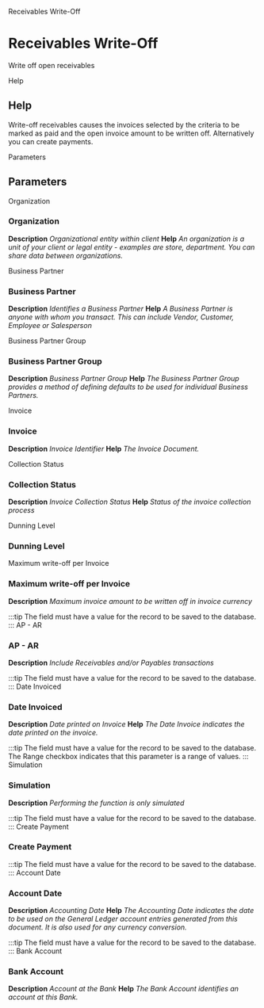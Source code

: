 
Receivables Write-Off
# Receivables Write-Off


Write off open receivables

Help
## Help

Write-off receivables causes the invoices selected by the criteria to be marked as paid and the open invoice amount to be written off.  Alternatively you can create payments.

Parameters
## Parameters


Organization
### Organization

**Description**
 *Organizational entity within client*
**Help**
 *An organization is a unit of your client or legal entity - examples are store, department. You can share data between organizations.*

Business Partner
### Business Partner

**Description**
 *Identifies a Business Partner*
**Help**
 *A Business Partner is anyone with whom you transact.  This can include Vendor, Customer, Employee or Salesperson*

Business Partner Group
### Business Partner Group

**Description**
 *Business Partner Group*
**Help**
 *The Business Partner Group provides a method of defining defaults to be used for individual Business Partners.*

Invoice
### Invoice

**Description**
 *Invoice Identifier*
**Help**
 *The Invoice Document.*

Collection Status
### Collection Status

**Description**
 *Invoice Collection Status*
**Help**
 *Status of the invoice collection process*

Dunning Level
### Dunning Level


Maximum write-off per Invoice
### Maximum write-off per Invoice

**Description**
 *Maximum invoice amount to be written off in invoice currency*

:::tip
The field must have a value for the record to be saved to the database.
:::
AP - AR
### AP - AR

**Description**
 *Include Receivables and/or Payables transactions*

:::tip
The field must have a value for the record to be saved to the database.
:::
Date Invoiced
### Date Invoiced

**Description**
 *Date printed on Invoice*
**Help**
 *The Date Invoice indicates the date printed on the invoice.*

:::tip
The field must have a value for the record to be saved to the database.
The Range checkbox indicates that this parameter is a range of values.
:::
Simulation
### Simulation

**Description**
 *Performing the function is only simulated*

:::tip
The field must have a value for the record to be saved to the database.
:::
Create Payment
### Create Payment


:::tip
The field must have a value for the record to be saved to the database.
:::
Account Date
### Account Date

**Description**
 *Accounting Date*
**Help**
 *The Accounting Date indicates the date to be used on the General Ledger account entries generated from this document. It is also used for any currency conversion.*

:::tip
The field must have a value for the record to be saved to the database.
:::
Bank Account
### Bank Account

**Description**
 *Account at the Bank*
**Help**
 *The Bank Account identifies an account at this Bank.*

